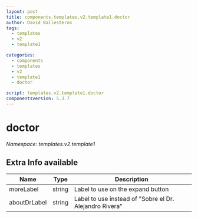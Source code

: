 ```yaml
---
layout: post
title: components.templates.v2.template1.doctor
author: David Ballesteros
tags:
  - templates
  - v2
  - template1

categories:
  - components
  - templates
  - v2
  - template1
  - doctor

script: templates.v2.template1.doctor
componentsversion: 5.3.7
---
```

# doctor

*Namespace: templates.v2.template1*

## Extra Info available

| Name | Type | Description |
| --- | --- | --- |
| moreLabel | string | Label to use on the expand button |
| aboutDrLabel | string | Label to use instead of "Sobre el Dr. Alejandro Rivera" |
